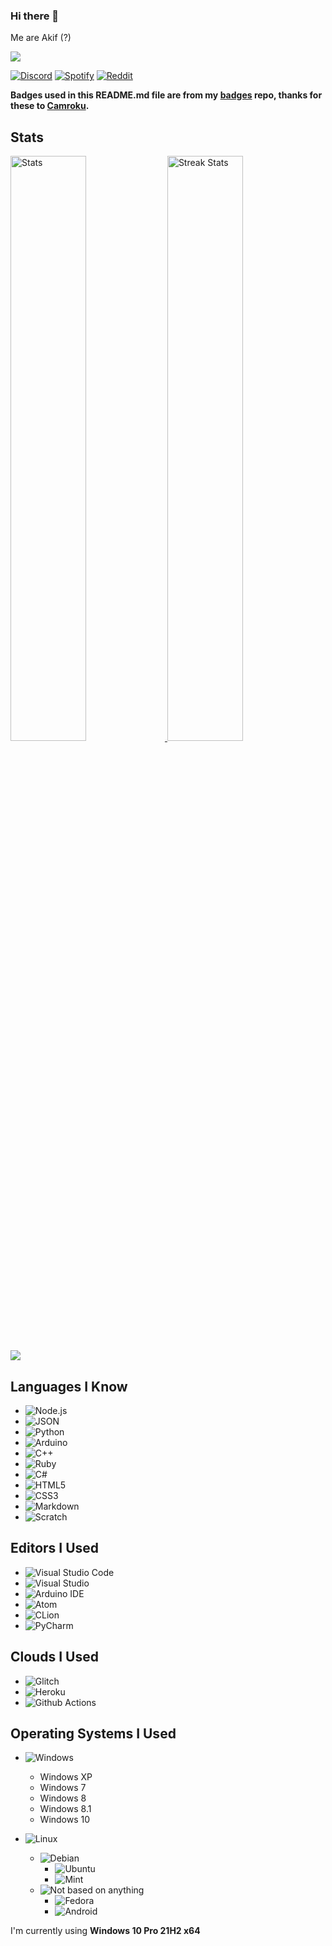 ### Hi there 👋
Me are Akif (?)

![](https://komarev.com/ghpvc/?username=Akif9748)

[![Discord](https://akif9748.me/badges/discord.svg)](https://discord.com/users/539506680140922890/)
[![Spotify](https://akif9748.me/badges/spotify.svg)](https://open.spotify.com/user/gnpi4usat569rdcxzezm43vi6?si=d73717fcebc14f1f)
[![Reddit](https://akif9748.me/badges/reddit.svg)](https://www.reddit.com/user/Akif9748)
 
**Badges used in this README.md file are from my [badges](https://github.com/Akif9748/badges) repo, thanks for these to [Camroku](https://github.com/Camroku).**

## Stats
<div>
    <a href="https://github.com/anuraghazra/github-readme-stats">
        <img width="49%" alt="Stats" src="https://github-readme-stats.vercel.app/api?username=Akif9748&theme=apprentice&hide_border=true&count_private=true&include_all_commits=true&custom_title=Akif9748's+GitHub+Stats"/>
    </a>
    
  <img width="49%" alt="Streak Stats" src="http://github-readme-streak-stats.herokuapp.com?user=Akif9748&hide_border=true&date_format=M%20j%5B%2C%20Y%5D&background=262626&stroke=616BBC00&sideLabels=BCBCBC&currStreakLabel=BCBCBC&currStreakNum=FFFFFF&sideNums=FFFFFF&dates=5F875F&ring=AF5F5F&fire=AF5F5F"/>
        <img src = "https://github-readme-stats.vercel.app/api/top-langs/?username=Akif9748&langs_count=10&layout=compact&theme=apprentice&hide_border=true" />
    </a>
</div>

## Languages I Know
* ![Node.js](https://akif9748.me/badges/node.svg)
* ![JSON](https://akif9748.me/badges/json.svg)
* ![Python](https://akif9748.me/badges/python.svg)
* ![Arduino](https://akif9748.me/badges/arduino.svg)
* ![C++](https://akif9748.me/badges/cpp.svg) 
* ![Ruby](https://akif9748.me/badges/ruby.svg)
* ![C#](https://akif9748.me/badges/csharp.svg)
* ![HTML5](https://akif9748.me/badges/html5.svg)
* ![CSS3](https://akif9748.me/badges/css3.svg)
* ![Markdown](https://akif9748.me/badges/md.svg)
* ![Scratch](https://akif9748.me/badges/scratch.svg)

## Editors I Used
* ![Visual Studio Code](https://akif9748.me/badges/vsc.svg)
* ![Visual Studio](https://akif9748.me/badges/vs.svg)
* ![Arduino IDE](https://akif9748.me/badges/ino-ide.svg)
* ![Atom](https://akif9748.me/badges/atom.svg)
* ![CLion](https://akif9748.me/badges/clion.svg)
* ![PyCharm](https://akif9748.me/badges/pycharm.svg)

## Clouds I Used
* ![Glitch](https://akif9748.me/badges/glitch.svg)
* ![Heroku](https://akif9748.me/badges/heroku.svg)
* ![Github Actions](https://akif9748.me/badges/gh-actions.svg)


## Operating Systems I Used
* ![Windows](https://akif9748.me/badges/windows.svg)
  * Windows XP
  * Windows 7
  * Windows 8
  * Windows 8.1
  * Windows 10

* ![Linux](https://akif9748.me/badges/linux.svg)
  * ![Debian](https://akif9748.me/badges/debian.svg)
    * ![Ubuntu](https://akif9748.me/badges/ubuntu.svg)
    * ![Mint](https://akif9748.me/badges/mint.svg)
  * ![Not based on anything](https://akif9748.me/badges/other.svg)
    * ![Fedora](https://akif9748.me/badges/fedora.svg)
    * ![Android](https://akif9748.me/badges/android.svg)


I'm currently using **Windows 10 Pro 21H2 x64**

